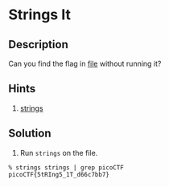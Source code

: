 # Strings It
## Description
Can you find the flag in [file](strings) without running it?
## Hints
1. [strings](https://linux.die.net/man/1/strings)
## Solution
1. Run ```strings``` on the file.
```
% strings strings | grep picoCTF
picoCTF{5tRIng5_1T_d66c7bb7}
```
